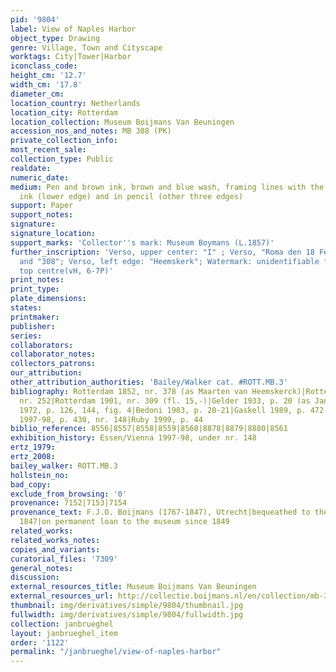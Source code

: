 ```yaml
---
pid: '9804'
label: View of Naples Harbor
object_type: Drawing
genre: Village, Town and Cityscape
worktags: City|Tower|Harbor
iconclass_code:
height_cm: '12.7'
width_cm: '17.8'
diameter_cm:
location_country: Netherlands
location_city: Rotterdam
location_collection: Museum Boijmans Van Beuningen
accession_nos_and_notes: MB 308 (PK)
private_collection_info:
most_recent_sale:
collection_type: Public
realdate:
numeric_date:
medium: Pen and brown ink, brown and blue wash, framing lines with the pen in brown
  ink (lower edge) and in pencil (other three edges)
support: Paper
support_notes:
signature:
signature_location:
support_marks: 'Collector''s mark: Museum Boymans (L.1857)'
further_inscription: 'Verso, upper center: "I" ; Verso, "Roma den 18 February 1591"
  and "308"; Verso, left edge: "Heemskerk"; Watermark: unidentifiable fragment at
  top centre(vH, 6-7P)'
print_notes:
print_type:
plate_dimensions:
states:
printmaker:
publisher:
series:
collaborators:
collaborator_notes:
collectors_patrons:
our_attribution:
other_attribution_authorities: 'Bailey/Walker cat. #ROTT.MB.3'
bibliography: Rotterdam 1852, nr. 378 (as Maarten van Heemskerck)|Rotterdam 1869,
  nr. 252|Rotterdam 1901, nr. 309 (fl. 15,-)|Gelder 1933, p. 20 (as Jan Brueghel)|Winner
  1972, p. 126, 144, fig. 4|Bedoni 1983, p. 20-21|Gaskell 1989, p. 472-473|Essen/Vienna
  1997-98, p. 430, nr. 148|Ruby 1999, p. 44
biblio_reference: 8556|8557|8558|8559|8560|8878|8879|8880|8561
exhibition_history: Essen/Vienna 1997-98, under nr. 148
ertz_1979:
ertz_2008:
bailey_walker: ROTT.MB.3
hollstein_no:
bad_copy:
exclude_from_browsing: '0'
provenance: 7152|7153|7154
provenance_text: F.J.O. Boijmans (1767-1847), Utrecht|bequeathed to the City of Rotterdam,
  1847|on permanent loan to the museum since 1849
related_works:
related_works_notes:
copies_and_variants:
curatorial_files: '7309'
general_notes:
discussion:
external_resources_title: Museum Boijmans Van Beuningen
external_resources_url: http://collectie.boijmans.nl/en/collection/mb-308-(pk)
thumbnail: img/derivatives/simple/9804/thumbnail.jpg
fullwidth: img/derivatives/simple/9804/fullwidth.jpg
collection: janbrueghel
layout: janbrueghel_item
order: '1122'
permalink: "/janbrueghel/view-of-naples-harbor"
---
```

